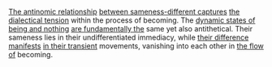 
[The antinomic relationship](2/2/2/1/_Organic-Inorganic) [between sameness-different captures](1/1/1/3/_Sameness-Different) [the dialectical tension](1/1/2/1/.Existential%20Dialectics) within the process of becoming. The [dynamic states of](3/1/3/3/3/2/.State%20Functions) [being and nothing](1/2/1/2/2/1/3/_Being-Nonbeing) [are fundamentally the](1/1/3/1/1/1/1/3/.Fundamental) same yet also antithetical. Their sameness lies in their undifferentiated immediacy, while [their difference manifests](1/1/1/3/_Sameness-Different) [in their transient](3/1/1/2/_Transient-Enduring) movements, vanishing into each other in [the flow of](1/3/1/1/1/1/1/2/3/2/_Thick-Thin%20Flow) becoming.

